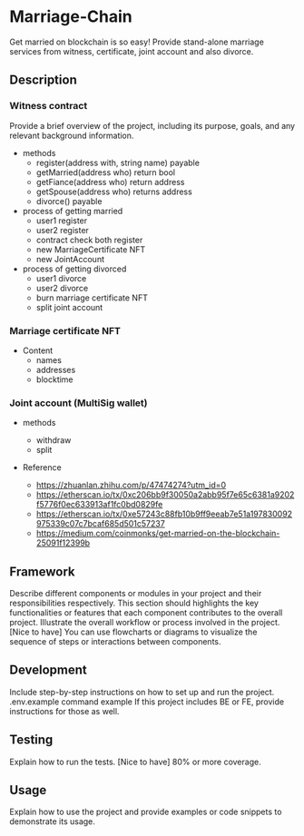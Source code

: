 # Marriage-Chain
Get married on blockchain is so easy!
Provide stand-alone marriage services from witness, certificate, joint account and also divorce.

## Description

### Witness contract
Provide a brief overview of the project, including its purpose, goals, and any relevant background information.

- methods
    - register(address with, string name) payable
    - getMarried(address who) return bool
    - getFiance(address who) return address
    - getSpouse(address who) returns address
    - divorce() payable
- process of getting married
    - user1 register
    - user2 register
    - contract check both register
    - new MarriageCertificate NFT
    - new JointAccount
- process of getting divorced
    - user1 divorce
    - user2 divorce
    - burn marriage certificate NFT
    - split joint account

### Marriage certificate NFT

- Content
    - names
    - addresses
    - blocktime

### Joint account (MultiSig wallet)

- methods
    - withdraw
    - split

- Reference
    - https://zhuanlan.zhihu.com/p/47474274?utm_id=0
    - https://etherscan.io/tx/0xc206bb9f30050a2abb95f7e65c6381a9202f5776f0ec633913af1fc0bd0829fe
    - https://etherscan.io/tx/0xe57243c88fb10b9ff9eeab7e51a197830092975339c07c7bcaf685d501c57237
    - https://medium.com/coinmonks/get-married-on-the-blockchain-25091f12399b

## Framework

Describe different components or modules in your project and their responsibilities respectively. This section should highlights the key functionalities or features that each component contributes to the overall project.
Illustrate the overall workflow or process involved in the project.
[Nice to have] You can use flowcharts or diagrams to visualize the sequence of steps or interactions between components.

## Development

Include step-by-step instructions on how to set up and run the project.
.env.example
command example
If this project includes BE or FE, provide instructions for those as well.

## Testing

Explain how to run the tests.
[Nice to have] 80% or more coverage.

## Usage

Explain how to use the project and provide examples or code snippets to demonstrate its usage.